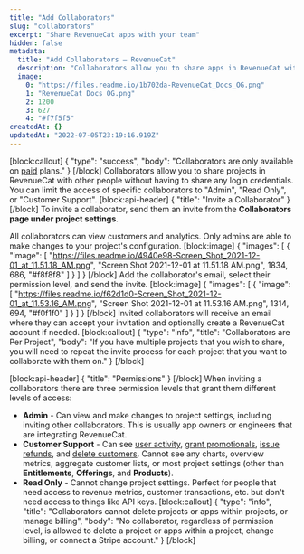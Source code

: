 ```yaml
---
title: "Add Collaborators"
slug: "collaborators"
excerpt: "Share RevenueCat apps with your team"
hidden: false
metadata: 
  title: "Add Collaborators – RevenueCat"
  description: "Collaborators allow you to share apps in RevenueCat with other people without having to share any login credentials. You can limit the access of specific collaborators to \"Admin\" or \"Read Only\"."
  image: 
    0: "https://files.readme.io/1b702da-RevenueCat_Docs_OG.png"
    1: "RevenueCat Docs OG.png"
    2: 1200
    3: 627
    4: "#f7f5f5"
createdAt: {}
updatedAt: "2022-07-05T23:19:16.919Z"
---
```

[block:callout]
{
  "type": "success",
  "body": "Collaborators are only available on [paid](https://www.revenuecat.com/pricing) plans."
}
[/block]
Collaborators allow you to share projects in RevenueCat with other people without having to share any login credentials. You can limit the access of specific collaborators to "Admin", "Read Only", or "Customer Support".
[block:api-header]
{
  "title": "Invite a Collaborator"
}
[/block]
To invite a collaborator, send them an invite from the **Collaborators page under project settings**. 

All collaborators can view customers and analytics. Only admins are able to make changes to your project's configuration.
[block:image]
{
  "images": [
    {
      "image": [
        "https://files.readme.io/4940e98-Screen_Shot_2021-12-01_at_11.51.18_AM.png",
        "Screen Shot 2021-12-01 at 11.51.18 AM.png",
        1834,
        686,
        "#f8f8f8"
      ]
    }
  ]
}
[/block]
Add the collaborator's email, select their permission level, and send the invite. 
[block:image]
{
  "images": [
    {
      "image": [
        "https://files.readme.io/f62d1d0-Screen_Shot_2021-12-01_at_11.53.16_AM.png",
        "Screen Shot 2021-12-01 at 11.53.16 AM.png",
        1314,
        694,
        "#f0f1f0"
      ]
    }
  ]
}
[/block]
Invited collaborators will receive an email where they can accept your invitation and optionally create a RevenueCat account if needed.
[block:callout]
{
  "type": "info",
  "title": "Collaborators are Per Project",
  "body": "If you have multiple projects that you wish to share, you will need to repeat the invite process for each project that you want to collaborate with them on."
}
[/block]

[block:api-header]
{
  "title": "Permissions"
}
[/block]
When inviting a collaborators there are three permission levels that grant them different levels of access:
- **Admin** - Can view and make changes to project settings, including inviting other collaborators. This is usually app owners or engineers that are integrating RevenueCat.
- **Customer Support** - Can see [user activity](doc:customers), [grant promotionals](doc:promotionals), [issue refunds](doc:customer-history#section-refunding-subscriptions), and [delete customers](doc:manage-users). Cannot see any charts, overview metrics, aggregate customer lists, or most project settings (other than **Entitlements**, **Offerings**, and **Products**).
- **Read Only** - Cannot change project settings. Perfect for people that need access to revenue metrics, customer transactions, etc. but don't need access to things like API keys.
[block:callout]
{
  "type": "info",
  "title": "Collaborators cannot delete projects or apps within projects, or manage billing",
  "body": "No collaborator, regardless of permission level, is allowed to delete a project or apps within a project, change billing, or connect a Stripe account."
}
[/block]